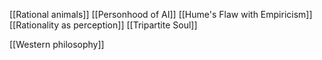 [[Rational animals]]
[[Personhood of AI]]
[[Hume's Flaw with Empiricism]]
[[Rationality as perception]]
[[Tripartite Soul]]


[[Western philosophy]]

